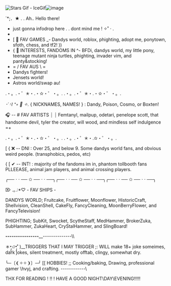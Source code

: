 <img src="https://encrypted-tbn0.gstatic.com/images?q=tbn:ANd9GcR7j5QKJgzch9UaSlmUsuhZzmncNIKbIFt-MA&amp;s" alt="Stars Gif - IceGif"/>![image](https://github.com/user-attachments/assets/890909f2-e9cd-4a06-a14e-f0cb5ae0b9c4)


`*;．★  . . Ah.. Hello there! 
- just gonna infodrop here . . dont mind me ! ✧˚ · .
- 
- [ 🍥  FAV GAMES _- Dandys world, roblox, phighting, adopt me, ponytown, sfoth, chess, and tf2! ))
- { 🍰  INTERESTS, FANDOMS IN ^- BFDi, dandys world, my little pony, teenage mutant ninja turtles, phighting, invader vim, and panty&stocking!
- = / FAV AUS \ =
- Dandys fighters!
- Jensets world!
- Astros world/swap au!

.・。.・゜✭・.・✫・゜・。. .・。.・゜✭・.・✫・゜・。.

*･῾ ᵎ⌇ ⁺◦ 💮 ✧.* { NICKNAMES, NAMES! } : Dandy, Poison, Cosmo, or Boxten!

🎧 -- # FAV ARTISTS ┊ ┊ Femtanyl, mailpup, odetari, penelope scott, that handsome devil, tyler the creator, will wood, and mindless self indulgence =+

.・。.・゜✭・.・✫・゜・。. .・。.・゜✭・.✫・゜・。.

[ { ❌ -- DNI : Over 25, and below 9. Some dandys world fans, and obvious weird people. (transphobics, pedos, etc)

{ [ ✔ -- INT! : majority of the fandoms im in, phantom tollbooth fans PLLEEASE, animal jam players, and animal crossing players.

╭── ⋅ ⋅ ── ✩ ── ⋅ ⋅ ──╮╭── ⋅ ⋅ ── ✩ ── ⋅ ⋅ ──╮╭── ⋅ ⋅ ── ✩ ── ⋅ ⋅ ──╮

⌦ .｡.:*♡ - FAV SHIPS - 

DANDYS WORLD; Fruitcake, Fruitflower, Moonflower, HistoricCraft, Shellvision, CleanShell, CakeFly, FancyCleaning, MoonBerryFlower, and FancyTelevision!

PHIGHTING; SubKit, Swocket, ScytheStaff, MedHammer, BrokerZuka, SubHammer, ZukaHeart, CryStalHammer, and SlingBoard!

__________----------------____________--------------\\\\

＊*•̩̩͙✩•̩̩͙*˚ )__TRIGGERS THAT I MAY TRIGGER ;: WILL make 18+ joke someimes, dark jokes, silent treatment, mostly offtab, clingy, somewhat dry.

╰─〔❨✧✧❩〕─╯  [[ HOBBIES! ;; Cooking/baking, Drawing, professional gamer \hvyj, and crafting.
------------\

THX FOR READING ! !! ! HAVE A GOOD NIGHT\DAY\EVENING!!!!! 








